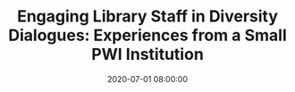 ---
layout: poster
title: "Engaging Library Staff in Diversity Dialogues: Experiences from a Small PWI Institution"
description: "During the 2019-2020 academic year, we started an EDI focused reading and discussion program for all library employees at our small, predominately white institution. The program was intended to raise awareness about issues related to EDI, provide a safe space for staff to have challenging discussions, and to identify practical steps that library employees could undertake in order to support the University’s commitment to non-discrimination and diversity. In support of these goals we selected readings on a variety of topics related to diversity, made use of multiple discussion models, and designed our year-end staff retreat to serve as a culmination for our first year of discussions."
date: 2020-07-01 08:00:00
speaker-data: [30, 7]
presenters:
  - {
      name: Matt Francis,
      bio: Matt is the Archivist at Ohio Northern University, and has been a practicing archivist since 2008. He has a M.A. in public history from Wright State University and a B.A. in history from Bluffton University.,
      institution: Ohio Northern University
    }
  - {
      name: Kathleen Baril,
      bio: Kathleen is the Director of Heterick Memorial Library at Ohio Northern University. She has a M.A. in Library Information Science from University of Iowa, a M.A. in Elementary Education from Teachers College, Columbia University and a B.A. in English/French from Grinnell College.,
      institution: Ohio Northern University
    }
video: "//www.youtube.com/embed/{video-is}"
isStaticPost: false
published: true
---